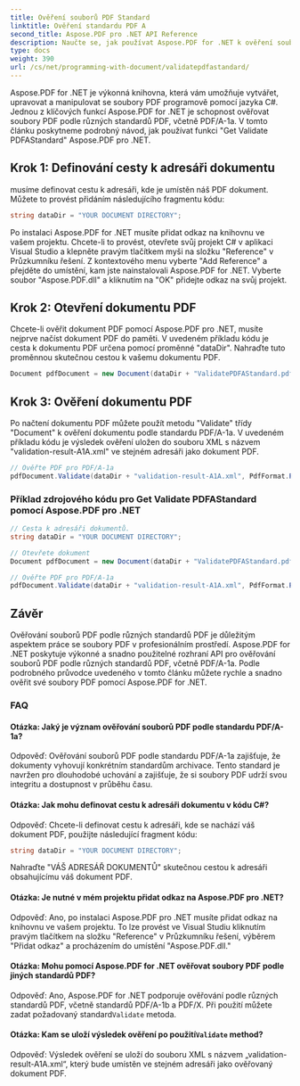 ```yaml
---
title: Ověření souborů PDF Standard
linktitle: Ověření standardu PDF A
second_title: Aspose.PDF pro .NET API Reference
description: Naučte se, jak používat Aspose.PDF for .NET k ověření souborů PDF pro PDFAStandard pomocí tohoto podrobného průvodce.
type: docs
weight: 390
url: /cs/net/programming-with-document/validatepdfastandard/
---
```

Aspose.PDF for .NET je výkonná knihovna, která vám umožňuje vytvářet, upravovat a manipulovat se soubory PDF programově pomocí jazyka C#. Jednou z klíčových funkcí Aspose.PDF for .NET je schopnost ověřovat soubory PDF podle různých standardů PDF, včetně PDF/A-1a. V tomto článku poskytneme podrobný návod, jak používat funkci "Get Validate PDFAStandard" Aspose.PDF pro .NET. 

## Krok 1: Definování cesty k adresáři dokumentu

musíme definovat cestu k adresáři, kde je umístěn náš PDF dokument. Můžete to provést přidáním následujícího fragmentu kódu:

```csharp
string dataDir = "YOUR DOCUMENT DIRECTORY";
```
Po instalaci Aspose.PDF for .NET musíte přidat odkaz na knihovnu ve vašem projektu. Chcete-li to provést, otevřete svůj projekt C# v aplikaci Visual Studio a klepněte pravým tlačítkem myši na složku "Reference" v Průzkumníku řešení. Z kontextového menu vyberte "Add Reference" a přejděte do umístění, kam jste nainstalovali Aspose.PDF for .NET. Vyberte soubor "Aspose.PDF.dll" a kliknutím na "OK" přidejte odkaz na svůj projekt.

## Krok 2: Otevření dokumentu PDF

Chcete-li ověřit dokument PDF pomocí Aspose.PDF pro .NET, musíte nejprve načíst dokument PDF do paměti. V uvedeném příkladu kódu je cesta k dokumentu PDF určena pomocí proměnné "dataDir". Nahraďte tuto proměnnou skutečnou cestou k vašemu dokumentu PDF.

```csharp
Document pdfDocument = new Document(dataDir + "ValidatePDFAStandard.pdf");
```

## Krok 3: Ověření dokumentu PDF

Po načtení dokumentu PDF můžete použít metodu "Validate" třídy "Document" k ověření dokumentu podle standardu PDF/A-1a. V uvedeném příkladu kódu je výsledek ověření uložen do souboru XML s názvem "validation-result-A1A.xml" ve stejném adresáři jako dokument PDF.

```csharp
// Ověřte PDF pro PDF/A-1a
pdfDocument.Validate(dataDir + "validation-result-A1A.xml", PdfFormat.PDF_A_1A);
```

### Příklad zdrojového kódu pro Get Validate PDFAStandard pomocí Aspose.PDF pro .NET

```csharp
// Cesta k adresáři dokumentů.
string dataDir = "YOUR DOCUMENT DIRECTORY";

// Otevřete dokument
Document pdfDocument = new Document(dataDir + "ValidatePDFAStandard.pdf");

// Ověřte PDF pro PDF/A-1a
pdfDocument.Validate(dataDir + "validation-result-A1A.xml", PdfFormat.PDF_A_1A);
```

## Závěr

Ověřování souborů PDF podle různých standardů PDF je důležitým aspektem práce se soubory PDF v profesionálním prostředí. Aspose.PDF for .NET poskytuje výkonné a snadno použitelné rozhraní API pro ověřování souborů PDF podle různých standardů PDF, včetně PDF/A-1a. Podle podrobného průvodce uvedeného v tomto článku můžete rychle a snadno ověřit své soubory PDF pomocí Aspose.PDF for .NET.

### FAQ

#### Otázka: Jaký je význam ověřování souborů PDF podle standardu PDF/A-1a?

Odpověď: Ověřování souborů PDF podle standardu PDF/A-1a zajišťuje, že dokumenty vyhovují konkrétním standardům archivace. Tento standard je navržen pro dlouhodobé uchování a zajišťuje, že si soubory PDF udrží svou integritu a dostupnost v průběhu času.

#### Otázka: Jak mohu definovat cestu k adresáři dokumentu v kódu C#?

Odpověď: Chcete-li definovat cestu k adresáři, kde se nachází váš dokument PDF, použijte následující fragment kódu:

```csharp
string dataDir = "YOUR DOCUMENT DIRECTORY";
```

Nahraďte "VÁŠ ADRESÁŘ DOKUMENTŮ" skutečnou cestou k adresáři obsahujícímu váš dokument PDF.

#### Otázka: Je nutné v mém projektu přidat odkaz na Aspose.PDF pro .NET?

Odpověď: Ano, po instalaci Aspose.PDF pro .NET musíte přidat odkaz na knihovnu ve vašem projektu. To lze provést ve Visual Studiu kliknutím pravým tlačítkem na složku "Reference" v Průzkumníku řešení, výběrem "Přidat odkaz" a procházením do umístění "Aspose.PDF.dll."

#### Otázka: Mohu pomocí Aspose.PDF for .NET ověřovat soubory PDF podle jiných standardů PDF?

 Odpověď: Ano, Aspose.PDF for .NET podporuje ověřování podle různých standardů PDF, včetně standardů PDF/A-1b a PDF/X. Při použití můžete zadat požadovaný standard`Validate` metoda.

####  Otázka: Kam se uloží výsledek ověření po použití`Validate` method?

Odpověď: Výsledek ověření se uloží do souboru XML s názvem „validation-result-A1A.xml“, který bude umístěn ve stejném adresáři jako ověřovaný dokument PDF.